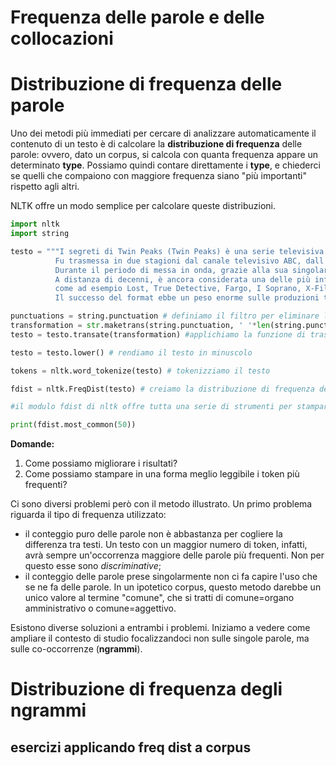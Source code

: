 # Frequenza delle parole e delle collocazioni

# Distribuzione di frequenza delle parole 

Uno dei metodi più immediati per cercare di analizzare automaticamente il contenuto di un testo è di calcolare la **distribuzione di frequenza** delle parole: ovvero, dato un corpus, si calcola con quanta frequenza appare un determinato **type**. Possiamo quindi contare direttamente i **type**, e chiederci se quelli che compaiono con maggiore frequenza siano "più importanti" rispetto agli altri.

NLTK offre un modo semplice per calcolare queste distribuzioni.

```python
import nltk
import string

testo = """I segreti di Twin Peaks (Twin Peaks) è una serie televisiva statunitense ideata da David Lynch e Mark Frost.\n
          Fu trasmessa in due stagioni dal canale televisivo ABC, dall'8 aprile 1990 al 10 giugno 1991.\n
          Durante il periodo di messa in onda, grazie alla sua singolarità e al distacco stilistico rispetto ai programmi dell'epoca, la serie divenne presto un cult, reclutando una vasta schiera di fan.\n
          A distanza di decenni, è ancora considerata una delle più influenti nella storia della fiction televisiva ed ha influenzato moltissime serie successive, 
          come ad esempio Lost, True Detective, Fargo, I Soprano, X-Files, Black Mirror, Riverdale, Hannibal, Wayward Pines e molte altre, nonché il videogioco di culto    EarthBound.[1][2].\n
          Il successo del format ebbe un peso enorme sulle produzioni televisive successive al 1991, tanto da poter dividere la storia della televisione in un prima e un dopo I segreti di Twin Peaks,[1]\n"""

punctuations = string.punctuation # definiamo il filtro per eliminare la punteggiatura
transformation = str.maketrans(string.punctuation, ' '*len(string.punctuation)) # definiamo la funzione di trasformazione per trasformare i segni di interpunzione in spazi
testo = testo.transate(transformation) #applichiamo la funzione di trasformazione al testo

testo = testo.lower() # rendiamo il testo in minuscolo

tokens = nltk.word_tokenize(testo) # tokenizziamo il testo

fdist = nltk.FreqDist(testo) # creiamo la distribuzione di frequenza dei token nel testo

#il modulo fdist di nltk offre tutta una serie di strumenti per stampare i risultati

print(fdist.most_common(50))
```

**Domande:** 
1. Come possiamo migliorare i risultati? 
2. Come possiamo stampare in una forma meglio leggibile i token più frequenti?

Ci sono diversi problemi però con il metodo illustrato. Un primo problema riguarda il tipo di frequenza utilizzato: 
- il conteggio puro delle parole non è abbastanza per cogliere la differenza tra testi. Un testo con un maggior numero di token, infatti, avrà sempre un'occorrenza maggiore delle parole più frequenti. Non per questo esse sono *discriminative*;
- il conteggio delle parole prese singolarmente non ci fa capire l'uso che se ne fa delle parole. In un ipotetico corpus, questo metodo darebbe un unico valore al termine "comune", che si tratti di comune=organo amministrativo o comune=aggettivo.

Esistono diverse soluzioni a entrambi i problemi. Iniziamo a vedere come ampliare il contesto di studio focalizzandoci non sulle singole parole, ma sulle co-occorrenze (**ngrammi**). 

# Distribuzione di frequenza degli ngrammi



## esercizi applicando freq dist a corpus
